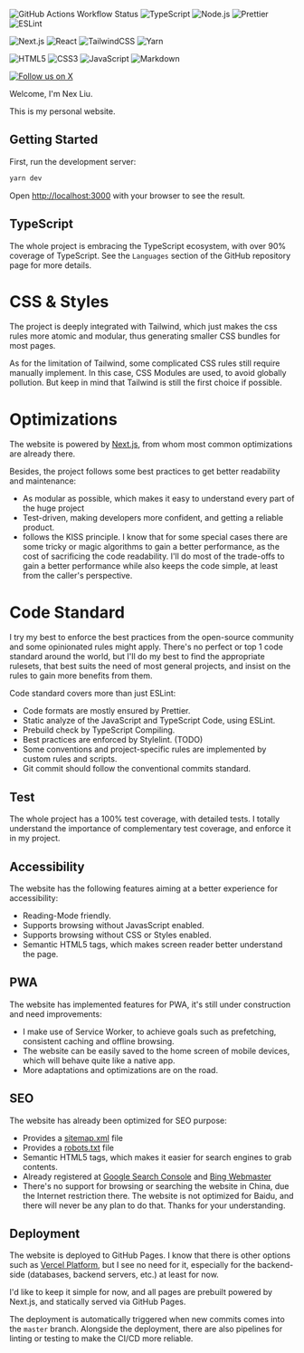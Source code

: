 ![GitHub Actions Workflow Status](https://img.shields.io/github/actions/workflow/status/xboy2012/xboy2012.github.io/nextjs.yml?branch=master&logo=github)
![TypeScript](https://img.shields.io/badge/typescript-%5E5.4.5-blue?logo=typescript)
![Node.js](https://img.shields.io/badge/node.js-%3E=20.12.2-green?logo=nodedotjs)
![Prettier](https://img.shields.io/badge/prettier-^3.2.5-ff69b4.svg?logo=prettier)
![ESLint](https://img.shields.io/badge/eslint-^8.57.0-341bab.svg?logo=eslint)

![Next.js](https://img.shields.io/badge/next.js-14.2.3-black.svg?logo=next.js)
![React](https://img.shields.io/badge/react-^18.3.1-20232a.svg?logo=react)
![TailwindCSS](https://img.shields.io/badge/tailwindcss-^3.3.0-38b2ac.svg?logo=tailwind-css)
![Yarn](https://img.shields.io/badge/yarn-1.22.22-2c8ebb.svg?logo=yarn)

![HTML5](https://img.shields.io/badge/html5-%23E34F26.svg?logo=html5&logoColor=white)
![CSS3](https://img.shields.io/badge/css3-%231572B6.svg?logo=css3&logoColor=white)
![JavaScript](https://img.shields.io/badge/javascript-%23323330.svg?logo=javascript&logoColor=%23F7DF1E)
![Markdown](https://img.shields.io/badge/markdown-%23000000.svg?logo=markdown&logoColor=white)

[![Follow us on X](https://img.shields.io/twitter/follow/XBOY2012?label=Follow&style=social)](https://twitter.com/intent/user?screen_name=XBOY2012)

Welcome, I'm Nex Liu.

This is my personal website.

## Getting Started

First, run the development server:

```bash
yarn dev
```

Open [http://localhost:3000](http://localhost:3000) with your browser to see the result.

## TypeScript

The whole project is embracing the TypeScript ecosystem, with over 90% coverage of TypeScript.
See the `Languages` section of the GitHub repository page for more details.

# CSS & Styles

The project is deeply integrated with Tailwind, which just makes the css rules more atomic and modular,
thus generating smaller CSS bundles for most pages.

As for the limitation of Tailwind, some complicated CSS rules still require manually implement.
In this case, CSS Modules are used, to avoid globally pollution.
But keep in mind that Tailwind is still the first choice if possible.

# Optimizations

The website is powered by [Next.js](https://nextjs.org/), from whom most common optimizations are already there.

Besides, the project follows some best practices to get better readability and maintenance:

- As modular as possible, which makes it easy to understand every part of the huge project
- Test-driven, making developers more confident, and getting a reliable product.
- follows the KISS principle. I know that for some special cases there are some tricky or magic algorithms
  to gain a better performance, as the cost of sacrificing the code readability.
  I'll do most of the trade-offs to gain a better performance while also keeps the code simple,
  at least from the caller's perspective.

# Code Standard

I try my best to enforce the best practices from the open-source community and some opinionated rules might apply.
There's no perfect or top 1 code standard around the world, but I'll do my best to find the appropriate rulesets,
that best suits the need of most general projects, and insist on the rules to gain more benefits from them.

Code standard covers more than just ESLint:

- Code formats are mostly ensured by Prettier.
- Static analyze of the JavaScript and TypeScript Code, using ESLint.
- Prebuild check by TypeScript Compiling.
- Best practices are enforced by Stylelint. (TODO)
- Some conventions and project-specific rules are implemented by custom rules and scripts.
- Git commit should follow the conventional commits standard.

## Test

The whole project has a 100% test coverage, with detailed tests.
I totally understand the importance of complementary test coverage, and enforce it in my project.

## Accessibility

The website has the following features aiming at a better experience for accessibility:

- Reading-Mode friendly.
- Supports browsing without JavasScript enabled.
- Supports browsing without CSS or Styles enabled.
- Semantic HTML5 tags, which makes screen reader better understand the page.

## PWA

The website has implemented features for PWA, it's still under construction and need improvements:

- I make use of Service Worker, to achieve goals such as prefetching, consistent caching and offline browsing.
- The website can be easily saved to the home screen of mobile devices, which will behave quite like a native app.
- More adaptations and optimizations are on the road.

## SEO

The website has already been optimized for SEO purpose:

- Provides a [sitemap.xml](https://xboy2012.github.io/sitemap.xml) file
- Provides a [robots.txt](https://xboy2012.github.io/robots.txt) file
- Semantic HTML5 tags, which makes it easier for search engines to grab contents.
- Already registered at
  [Google Search Console](https://search.google.com/search-console/index?resource_id=https%3A%2F%2Fxboy2012.github.io%2F) and
  [Bing Webmaster](https://www.bing.com/webmasters/home?siteUrl=https://xboy2012.github.io)
- There's no support for browsing or searching the website in China, due the Internet restriction there.
  The website is not optimized for Baidu, and there will never be any plan to do that. Thanks for your understanding.

## Deployment

The website is deployed to GitHub Pages.
I know that there is other options such as [Vercel Platform](https://vercel.com/new?utm_medium=default-template&filter=next.js&utm_source=create-next-app&utm_campaign=create-next-app-readme),
but I see no need for it, especially for the backend-side (databases, backend servers, etc.) at least for now.

I'd like to keep it simple for now, and all pages are prebuilt powered by Next.js, and statically served via GitHub Pages.

The deployment is automatically triggered when new commits comes into the `master` branch.
Alongside the deployment, there are also pipelines for linting or testing to make the CI/CD more reliable.
